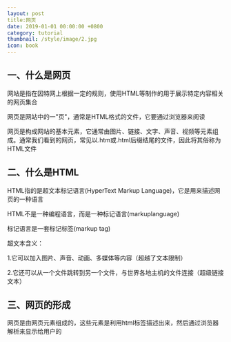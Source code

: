 ```yaml
---
layout: post
title:网页
date: 2019-01-01 00:00:00 +0800
category: tutorial
thumbnail: /style/image/2.jpg
icon: book
---
```


## 一、什么是网页
<p>网站是指在因特网上根据一定的规则，使用HTML等制作的用于展示特定内容相关的网页集合</p>
<p>网页是网站中的一"页"，通常是HTML格式的文件，它要通过浏览器来阅读</p>
<p>网页是构成网站的基本元素，它通常由图片、链接、文字、声音、视频等元素组成。通常我们看到的网页，常见以.htm或.html后缀结尾的文件，因此将其俗称为HTML文件</p>

## 二、什么是HTML
<p>HTML指的是超文本标记语言(HyperText Markup Language)，它是用来描述网页的一种语言</p>
<p>HTML不是一种编程语言，而是一种标记语言(markuplanguage)</p>
<p>标记语言是一套标记标签(markup tag)</p>
超文本含义：<br/>
<p>1.它可以加入图片、声音、动画、多媒体等内容（超越了文本限制）</p>
<p>2.它还可以从一个文件跳转到另一个文件，与世界各地主机的文件连接（超级链接文本）</p>

## 三、网页的形成
<p>网页是由网页元素组成的，这些元素是利用html标签描述出来，然后通过浏览器解析来显示给用户的</p>
